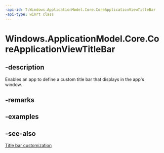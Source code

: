 ```yaml
---
-api-id: T:Windows.ApplicationModel.Core.CoreApplicationViewTitleBar
-api-type: winrt class
---
```


<!-- Class syntax.
public class CoreApplicationViewTitleBar : Windows.ApplicationModel.Core.ICoreApplicationViewTitleBar
-->

# Windows.ApplicationModel.Core.CoreApplicationViewTitleBar

## -description
Enables an app to define a custom title bar that displays in the app's window.

## -remarks

## -examples

## -see-also
[Title bar customization](/windows/uwp/design/shell/title-bar)